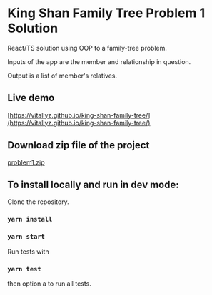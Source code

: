 
# King Shan Family Tree Problem 1 Solution

React/TS solution using OOP to a family-tree problem. 

Inputs of the app are the member and relationship in question. 

Output is a list of member's relatives.   

## Live demo
[https://vitallyz.github.io/king-shan-family-tree/](https://vitallyz.github.io/king-shan-family-tree/)

## Download zip file of the project
[problem1.zip](https://github.com/Vitallyz/king-shan-family-tree/archive/refs/heads/problem1.zip)

## To install locally and run in dev mode:
Clone the repository.
### `yarn install`
### `yarn start`

Run tests with
### `yarn test`
then option a to run all tests. 
